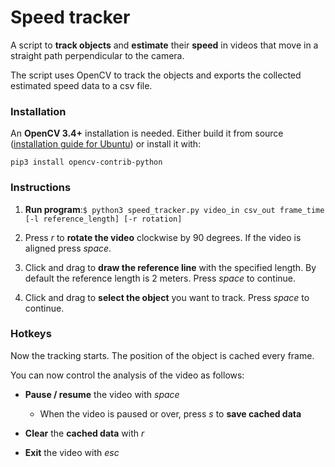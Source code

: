 # Speed tracker

A script to **track objects** and **estimate** their **speed** in videos that move in a straight path perpendicular to the camera.


The script uses OpenCV to track the objects and exports the collected estimated speed data to a csv file.


### Installation

An **OpenCV 3.4+** installation is needed. Either build it from source ([installation guide for Ubuntu](https://docs.opencv.org/master/d2/de6/tutorial_py_setup_in_ubuntu.html)) or install it with:
```
pip3 install opencv-contrib-python
```

### Instructions

1. **Run program**:`$ python3 speed_tracker.py video_in csv_out frame_time [-l reference_length] [-r rotation]`


2. Press *r* to **rotate the video** clockwise by 90 degrees. If the video is aligned press *space*.


3. Click and drag to **draw the reference line** with the specified length. By default the reference length is 2 meters. Press *space* to continue.


4. Click and drag to **select the object** you want to track. Press *space* to continue.

### Hotkeys

Now the tracking starts. The position of the object is cached every frame.

You can now control the analysis of the video as follows:

* **Pause / resume** the video with *space*
  * When the video is paused or over, press *s* to **save cached data**

* **Clear** the **cached data** with *r*

* **Exit** the video with *esc*
